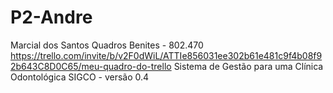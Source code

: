 # P2-Andre
Marcial dos Santos Quadros Benites - 802.470
https://trello.com/invite/b/v2F0dWiL/ATTIe856031ee302b61e481c9f4b08f92b643C8D0C65/meu-quadro-do-trello
Sistema de Gestão para uma Clínica Odontológica
SIGCO - versão 0.4
